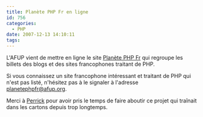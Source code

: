 ```yaml
---
title: Planète PHP Fr en ligne
id: 756
categories:
  - PHP
date: 2007-12-13 14:10:11
tags:
---
```


L'AFUP vient de mettre en ligne le site [Planète PHP Fr](http://planete-php.fr/) qui regroupe les billets des blogs et des sites francophones traitant de PHP.

Si vous connaissez un site francophone intéressant et traitant de PHP qui n'est pas listé, n'hésitez pas à le signaler à l'adresse [planetephpfr@afup.org](mailto:%70%6c%61%6e%65%74%65%70%68%70%66%72%40%61%66%75%70%2e%6f%72%67).

Merci à [Perrick](http://www.onpk.net/) pour avoir pris le temps de faire aboutir ce projet qui traînait dans les cartons depuis trop longtemps.